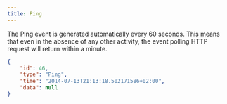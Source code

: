 ```yaml
---
title: Ping
---
```


The Ping event is generated automatically every 60 seconds. This means that even in the absence of any other activity, the event polling HTTP request will return within a minute.

```json
{
    "id": 46,
    "type": "Ping",
    "time": "2014-07-13T21:13:18.502171586+02:00",
    "data": null
}
```

